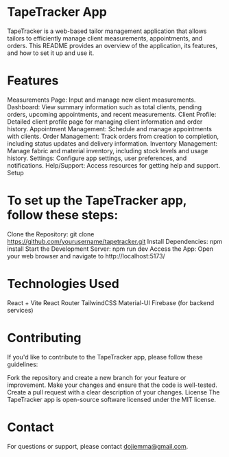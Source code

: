# TapeTracker App
TapeTracker is a web-based tailor management application that allows tailors to efficiently manage client measurements, appointments, and orders. This README provides an overview of the application, its features, and how to set it up and use it.

# Features
Measurements Page: Input and manage new client measurements.
Dashboard: View summary information such as total clients, pending orders, upcoming appointments, and recent measurements.
Client Profile: Detailed client profile page for managing client information and order history.
Appointment Management: Schedule and manage appointments with clients.
Order Management: Track orders from creation to completion, including status updates and delivery information.
Inventory Management: Manage fabric and material inventory, including stock levels and usage history.
Settings: Configure app settings, user preferences, and notifications.
Help/Support: Access resources for getting help and support.
Setup

# To set up the TapeTracker app, follow these steps:

Clone the Repository: git clone https://github.com/yourusername/tapetracker.git
Install Dependencies: npm install
Start the Development Server: npm run dev
Access the App: Open your web browser and navigate to http://localhost:5173/

# Technologies Used
React + Vite
React Router
TailwindCSS
Material-UI
Firebase (for backend services)

# Contributing
If you'd like to contribute to the TapeTracker app, please follow these guidelines:

Fork the repository and create a new branch for your feature or improvement.
Make your changes and ensure that the code is well-tested.
Create a pull request with a clear description of your changes.
License
The TapeTracker app is open-source software licensed under the MIT license.

# Contact
For questions or support, please contact dojiemma@gmail.com.

